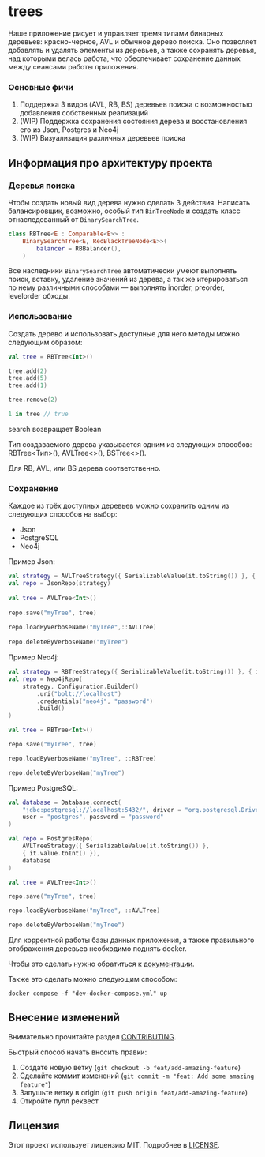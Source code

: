 # trees

Наше приложение рисует и управляет тремя типами бинарных деревьев: красно-черное, AVL и обычное дерево поиска.
Оно позволяет добавлять и удалять элементы из деревьев, а также сохранять деревья, над которыми велась работа, что 
обеспечивает сохранение данных между сеансами работы приложения.


### Основные фичи

1. Поддержка 3 видов (AVL, RB, BS) деревьев поиска с возможностью добавления собственных реализаций
2. (WIP) Поддержка сохранения состояния дерева и восстановления его из Json, Postgres и Neo4j
3. (WIP) Визуализация различных деревьев поиска

## Информация про архитектуру проекта 

### Деревья поиска

Чтобы создать новый вид дерева нужно сделать 3 действия. Написать балансировщик, возможно, особый тип `BinTreeNode` и
создать класс отнаследованный от `BinarySearchTree`.

```kotlin
class RBTree<E : Comparable<E>> :
    BinarySearchTree<E, RedBlackTreeNode<E>>(
        balancer = RBBalancer(),
    )
```

Все наследники `BinarySearchTree` автоматически умеют выполнять поиск, вставку, удаление значений из дерева, а так же
итерироваться по нему различными способами — выполнять inorder, preorder, levelorder обходы.

### Использование

Создать дерево и использовать доступные для него методы можно следующим образом:

```kotlin
val tree = RBTree<Int>()

tree.add(2)
tree.add(5)
tree.add(1)

tree.remove(2)

1 in tree // true
```

search возвращает Boolean  


Тип создаваемого дерева указывается одним из следующих способов: RBTree<Тип>(), AVLTree<>(), BSTree<>().

Для RB, AVL, или BS дерева соответственно. 


### Cохранение 

Каждое из трёх доступных деревьев можно сохранить одним из следующих способов на выбор: 

 - Json 
 - PostgreSQL
 - Neo4j

Пример Json:
```Kotlin
val strategy = AVLTreeStrategy({ SerializableValue(it.toString()) }, { it.value.toInt() })
val repo = JsonRepo(strategy)
    
val tree = AVLTree<Int>()
    
repo.save("myTree", tree)
    
repo.loadByVerboseName("myTree",::AVLTree)
    
repo.deleteByVerboseName("myTree")
```

Пример Neo4j:
```Kotlin
val strategy = RBTreeStrategy({ SerializableValue(it.toString()) }, { it.value.toInt() })
val repo = Neo4jRepo(
    strategy, Configuration.Builder()
        .uri("bolt://localhost")
        .credentials("neo4j", "password")
        .build()
)

val tree = RBTree<Int>()

repo.save("myTree", tree) 

repo.loadByVerboseName("myTree", ::RBTree)

repo.deleteByVerboseNam("myTree")
```

Пример PostgreSQL:
```Kotlin
val database = Database.connect(
    "jdbc:postgresql://localhost:5432/", driver = "org.postgresql.Driver",
    user = "postgres", password = "password"
)

val repo = PostgresRepo(
    AVLTreeStrategy({ SerializableValue(it.toString()) }, 
    { it.value.toInt() }),
    database
)

val tree = AVLTree<Int>()

repo.save("myTree", tree)

repo.loadByVerboseName("myTree", ::AVLTree)

repo.deleteByVerboseNam("myTree")
```

Для корректной работы базы данных приложения, а также правильного отображения деревьев необходимо поднять docker.

Чтобы это сделать нужно обратиться к [документации](https://docs.docker.com/desktop/).

Также это сделать можно следующим способом:

```
docker compose -f "dev-docker-compose.yml" up
```
## Внесение изменений

Внимательно прочитайте раздел [CONTRIBUTING](./CONTRIBUTING.md).

Быстрый способ начать вносить правки:

1. Создате новую ветку (`git checkout -b feat/add-amazing-feature`)
2. Сделайте коммит изменений (`git commit -m "feat: Add some amazing feature"`)
3. Запушьте ветку в origin (`git push origin feat/add-amazing-feature`)
4. Откройте пулл реквест

## Лицензия

Этот проект используeт лицензию MIT. Подробнее в [LICENSE](./LICENSE).
